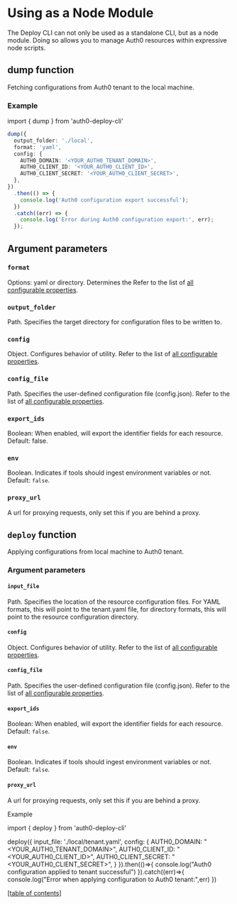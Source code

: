 # Using as a Node Module

The Deploy CLI can not only be used as a standalone CLI, but as a node module. Doing so allows you to manage Auth0 resources within expressive node scripts.

## dump function

Fetching configurations from Auth0 tenant to the local machine.

### Example

import { dump } from 'auth0-deploy-cli'

```ts
dump({
  output_folder: './local',
  format: 'yaml',
  config: {
    AUTH0_DOMAIN: '<YOUR_AUTH0_TENANT_DOMAIN>',
    AUTH0_CLIENT_ID: '<YOUR_AUTH0_CLIENT_ID>',
    AUTH0_CLIENT_SECRET: '<YOUR_AUTH0_CLIENT_SECRET>',
  },
})
  .then(() => {
    console.log('Auth0 configuration export successful');
  })
  .catch((err) => {
    console.log('Error during Auth0 configuration export:', err);
  });
```

## Argument parameters

### `format`

Options: yaml or directory. Determines the Refer to the list of [all configurable properties](#).

### `output_folder`

Path. Specifies the target directory for configuration files to be written to.

### `config`

Object. Configures behavior of utility. Refer to the list of [all configurable properties](#).

### `config_file`

Path. Specifies the user-defined configuration file (config.json). Refer to the list of [all configurable properties](#).

### `export_ids`

Boolean: When enabled, will export the identifier fields for each resource. Default: false.

### `env`

Boolean. Indicates if tools should ingest environment variables or not. Default: `false`.

### `proxy_url`

A url for proxying requests, only set this if you are behind a proxy.

## `deploy` function

Applying configurations from local machine to Auth0 tenant.

### Argument parameters

#### `input_file`

Path. Specifies the location of the resource configuration files. For YAML formats, this will point to the tenant.yaml file, for directory formats, this will point to the resource configuration directory.

#### `config`

Object. Configures behavior of utility. Refer to the list of [all configurable properties](#).

#### `config_file`

Path. Specifies the user-defined configuration file (config.json). Refer to the list of [all configurable properties](#).

#### `export_ids`

Boolean: When enabled, will export the identifier fields for each resource. Default: `false`.

#### `env`

Boolean. Indicates if tools should ingest environment variables or not. Default: `false`.

#### `proxy_url`

A url for proxying requests, only set this if you are behind a proxy.

Example

import { deploy } from 'auth0-deploy-cli'

deploy({
input_file: './local/tenant.yaml',
config: {
AUTH0_DOMAIN: "<YOUR_AUTH0_TENANT_DOMAIN>",
AUTH0_CLIENT_ID: "<YOUR_AUTH0_CLIENT_ID>",
AUTH0_CLIENT_SECRET: "<YOUR_AUTH0_CLIENT_SECRET>",
}
}).then(()=>{
console.log("Auth0 configuration applied to tenant successful")
}).catch((err)=>{
console.log("Error when applying configuration to Auth0 tenant:",err)
})

[[table of contents]](../README.md#documentation)
